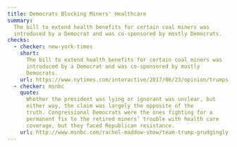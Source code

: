 ```yaml
---
title: Democrats Blocking Miners' Healthcare
summary:
  The bill to extend health benefits for certain coal miners was
  introduced by a Democrat and was co-sponsored by mostly Democrats.
checks:
  - checker: new-york-times
    short:
      The bill to extend health benefits for certain coal miners was
      introduced by a Democrat and was co-sponsored by mostly
      Democrats.
    url: https://www.nytimes.com/interactive/2017/06/23/opinion/trumps-lies.html
  - checker: msnbc
    quote:
      Whether the president was lying or ignorant was unclear, but
      either way, the claim was largely the opposite of the
      truth. Congressional Democrats were the ones fighting for a
      permanent fix to the retired miners’ trouble with health care
      coverage, but they faced Republican resistance.
    url: http://www.msnbc.com/rachel-maddow-show/team-trump-grudgingly-tells-the-truth-about-miners-health-care
---
```

